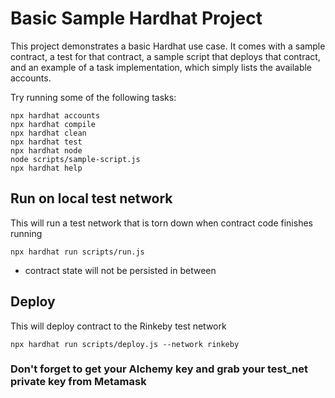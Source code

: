 # Basic Sample Hardhat Project

This project demonstrates a basic Hardhat use case. It comes with a sample contract, a test for that contract, a sample script that deploys that contract, and an example of a task implementation, which simply lists the available accounts.

Try running some of the following tasks:

```shell
npx hardhat accounts
npx hardhat compile
npx hardhat clean
npx hardhat test
npx hardhat node
node scripts/sample-script.js
npx hardhat help
```
## Run on local test network
This will run a test network that is torn down when contract code finishes running

```npx hardhat run scripts/run.js```

- contract state will not be persisted in between


## Deploy
This will deploy contract to the Rinkeby test network

```npx hardhat run scripts/deploy.js --network rinkeby```

### Don't forget to get your Alchemy key and grab your test_net private key from Metamask

